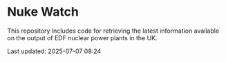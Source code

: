 # Nuke Watch

This repository includes code for retrieving the latest information available on the output of EDF nuclear power plants in the UK.

Last updated: 2025-07-07 08:24